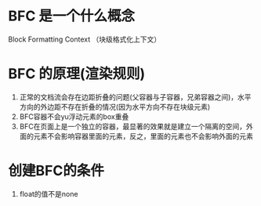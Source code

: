 # BFC 是一个什么概念
Block Formatting Context （块级格式化上下文）

# BFC 的原理(渲染规则)
1. 正常的文档流会存在边距折叠的问题(父容器与子容器，兄弟容器之间)，水平方向的外边距不存在折叠的情况(因为水平方向不存在块级元素)
2. BFC容器不会yu浮动元素的box重叠
3. BFC在页面上是一个独立的容器，最显著的效果就是建立一个隔离的空间，外面的元素不会影响容器里面的元素，反之，里面的元素也不会影响外面的元素

# 创建BFC的条件
1. float的值不是none
